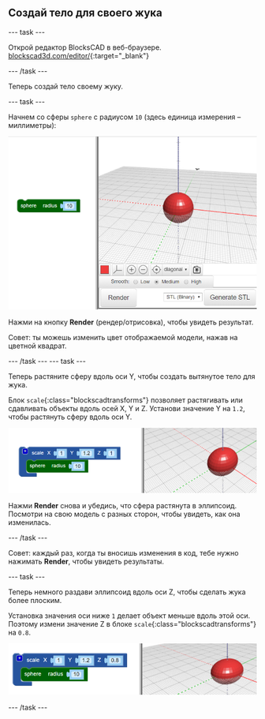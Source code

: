 ## Создай тело для своего жука

--- task ---

Открой редактор BlocksCAD в веб-браузере. [blockscad3d.com/editor/](https://www.blockscad3d.com/editor/){:target="_blank"}

--- /task ---

Теперь создай тело своему жуку.

--- task ---

Начнем со сферы `sphere` с радиусом `10` (здесь единица измерения – миллиметры):

![снимок экрана](images/bug-body-sphere.png)

Нажми на кнопку **Render** (рендер/отрисовка), чтобы увидеть результат.

Совет: ты можешь изменить цвет отображаемой модели, нажав на цветной квадрат.

--- /task --- --- task ---

Теперь растяните сферу вдоль оси Y, чтобы создать вытянутое тело для жука.

Блок `scale`{:class="blockscadtransforms"} позволяет растягивать или сдавливать объекты вдоль осей X, Y и Z. Установи значение Y на `1.2`, чтобы растянуть сферу вдоль оси Y.

![снимок экрана](images/bug-body-y.png)

Нажми **Render** снова и убедись, что сфера растянута в эллипсоид. Посмотри на свою модель с разных сторон, чтобы увидеть, как она изменилась.

--- /task ---

Совет: каждый раз, когда ты вносишь изменения в код, тебе нужно нажимать **Render**, чтобы увидеть результаты.

--- task ---

Теперь немного раздави эллипсоид вдоль оси Z, чтобы сделать жука более плоским.

Установка значения оси ниже `1` делает объект меньше вдоль этой оси. Поэтому измени значение Z в блоке `scale`{:class="blockscadtransforms"} на `0.8`.

![снимок экрана](images/bug-body-z.png)

--- /task ---




